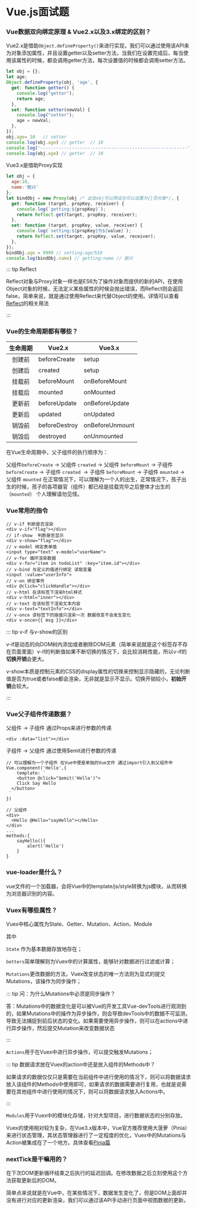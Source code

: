 # Vue.js面试题

### Vue数据双向绑定原理 & Vue2.x以及3.x绑定的区别？

Vue2.x是借助`Object.defineProperty()`来进行实现，我们可以通过使用该API来为对象添加属性，并且设置getter以及setter方法，当我们在设置完成后，每当使用该属性的时候，都会调用getter方法，每次设置值的时候都会调用setter方法。

```js
let obj = {};
let age;
Object.defineProperty(obj, 'age', {
  get: function getter() {
    console.log("getter");
    return age;
  },
  set: function setter(newVal) {
    console.log("setter");
    age = newVal;
  },
});
obj.age= 10   // setter
console.log(obj.age) // getter  // 10
console.log('--------------------------------------------------------')
console.log(obj.age) // getter  // 10
```

Vue3.x是借助Proxy实现

```js
let obj = {
  age:10,
  name:'敖兴'
};
let bindObj = new Proxy(obj /* 此处obj可以预设也可以设置为{}空对象*/, {
  get: function (target, propKey, receiver) {
    console.log(`getting:${propKey}`);
    return Reflect.get(target, propKey, receiver);
  },
  set: function (target, propKey, value, receiver) {
    console.log(`setting:${propKey}为${value}`);
    return Reflect.set(target, propKey, value, receiver);
  },
});
bindObj.age = 9999 // setting:age为10
console.log(bindObj.name) // getting:name // 敖兴
```

::: tip Reflect

Reflect对象与Proxy对象一样也是ES6为了操作对象而提供的新的API，在使用Object对象的时候，无法定义某些属性的时候会抛出错误，而Reflect则会返回false，简单来说，就是通过使用Reflect来代替Object的使用。详情可以查看[Reflect](https://es6.ruanyifeng.com/#docs/reflect)的相关用法

:::

### Vue的生命周期都有哪些？

| 生命周期 | Vue2.x        | Vue3.x          |
| :------: | ------------- | --------------- |
|  创建前  | beforeCreate  | setup           |
|  创建后  | created       | setup           |
|  挂载前  | beforeMount   | onBeforeMount   |
|  挂载后  | mounted       | onMounted       |
|  更新前  | beforeUpdate  | onBeforeUpdate  |
|  更新后  | updated       | onUpdated       |
|  销毁前  | beforeDestroy | onBeforeUnmount |
|  销毁后  | destroyed     | onUnmounted     |

在Vue生命周期中，父子组件的执行顺序为：

父组件`beforeCreate` -> 父组件 `created` -> 父组件 `beforeMount` -> 子组件` beforeCreate` -> 子组件 `created `-> 子组件 `beforeMount` -> 子组件 `mounted` -> 父组件 `mounted` 在正常情况下，可以理解为一个人的出生，正常情况下，孩子出生的时候，孩子的各项器官（组件）都已经是挂载完毕之后整体才出生的（`mounted`） 个人理解请勿见怪。

### Vue常用的指令

```vue
// v-if 判断是否渲染
<div v-if="flag"></div>
// if-show  判断是否显示
<div v-show="flag"></div>
// v-model 绑定表单值
<input type="text" v-model="userName">
// v-for 循环渲染数据
<div v-for="item in todoList" :key="item.id"></div>
// v-bind 与定义的值进行绑定 读取变量
<input :value="userInfo">
// v-on 绑定事件
<div @click="clickHandle"></div>
// v-html 在该标签下渲染html样式
<div v-html="inner"></div>
// v-text 在该标签下渲染文本内容
<div v-text="textInfo"></div>
// v-once 该标签下的插值只渲染一次 数据改变不会发生变化
<div v-once>{{ msg }}</div>
```

::: tip v-if 与v-show的区别

v-if是动态的向DOM树内添加或者删除DOM元素（简单来说就是这个标签存不存在页面里面）v-if的判断值如果不断切换的情况下，会比较消耗性能，所以v-if的**切换开销**会更大。

v-show本质是控制元素的CSS的display属性的切换来控制显示隐藏的，无论判断值是否为true或者false都会渲染，无非就是显示不显示。切换开销较小，**初始开销**会较大。

:::

### Vue父子组件传递数据？

父组件 -> 子组件 通过Props来进行参数的传递

```vue
<div :data="list"></div>
```

子组件 -> 父组件 通过使用$emit进行参数的传递

```vue
// 可以理解为一个子组件 在Vue中便是单独的Vue文件 通过import引入到父组件中
Vue.component('Hello',{
	template: `
	<button @click="$emit('Hello')">
  	Click Say Hello
  </button>
 `
})

// 父组件
<div>
  <Hello @Hello="sayHello"></Hello>
</div>
...
methods:{
	sayHello(){
		alert('Hello')
	}
}
```

### vue-loader是什么？

vue文件的一个加载器，会将Vue中的template/js/style转换为js模块，从而转换为浏览器识别的内容。

### Vuex有哪些属性？

Vuex中核心属性为State、Getter、Mutation、Action、Module

其中

`State` 作为基本数据存放地存在；

`Getters`简单理解则为Vuex中的计算属性，能够针对数据进行过滤或计算；

`Mutations`更改数据的方法，Vuex改变状态的唯一方法则为显式的提交Mutations，该操作为同步操作；

::: tip 问：为什么Mutations中必须是同步操作？

答：Mutations中的数据变化是可以被Vue的开发工具Vue-devTools进行观测到的，如果Mutations中的操作为异步操作，则会导致devTools中的数据不可监测，导致无法捕捉到前后状态的变化。如果需要使用异步操作，则可以在actions中进行异步操作，然后提交Mutation来改变数据状态

:::

`Actions`用于在Vuex中进行异步操作，可以提交触发Mutations；

::: tip 数据请求放在Vuex的action中还是放入组件的Methods中？

如果请求的数据仅仅只是需要在当前组件中进行使用的情况下，则可以将数据请求放入该组件的Methods中使用即可，如果请求的数据需要进行复用，也就是说需要在其他组件中进行使用的情况下，则可以将数据请求放入Actions中。

:::

`Modules`用于Vuex中的模块化存储，针对大型项目，进行数据状态的分别存放。

Vuex的使用相对较为复杂，在Vue3.x版本中，Vue官方推荐使用大菠萝（Pinia）来进行状态管理，其状态管理器进行了一定程度的优化，Vuex中的Mutations与Action被集成在了一个地方。具体查看[Pinia篇](../pages/Vue/pinia)

### nextTick是干嘛用的？

在下次DOM更新循环结束之后执行的延迟回调。在修改数据之后立刻使用这个方法获取更新后的DOM。

简单点来说就是在Vue中，在某些情况下，数据发生变化了，但是DOM上面却并没有进行对应的更新渲染，我们可以通过该API手动进行页面中视图数据的更新。
